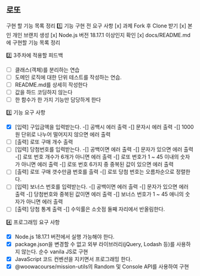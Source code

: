## 로또

구현 할 기능 목록 정리
1️⃣ 기능 구현 전 요구 사항
[x] 과제 Fork 후 Clone 받기
[x] 본인 개인 브랜치 생성
[x] Node.js 버전 18.17.1 이상인지 확인
[x] docs/README.md에 구현할 기능 목록 정리

2️⃣ 3주차에 적용할 피드백

- [ ] 클래스(객체)를 분리하는 연습
- [ ] 도메인 로직에 대한 단위 테스트를 작성하는 연습.
- [ ] README.md를 상세히 작성한다
- [ ] 값을 하드 코딩하지 않는다
- [ ] 한 함수가 한 가지 기능만 담당하게 한다

3️⃣ 기능 요구 사항

- [x] [입력] 구입금액을 입력받는다.
      -[] 공백시 에러 출력
      -[] 문자시 에러 출력
      -[] 1000원 단위로 나누어 떨어지지 않으면 에러 출력
- [ ] [출력] 로또 구매 개수 출력
- [ ] [입력] 당첨번호를 입력받는다.
      -[] 공백이면 에러 출력
      -[] 문자가 있으면 에러 출력
      -[] 로또 번호 개수가 6개가 아니면 에러 출력
      -[] 로또 번호가 1 ~ 45 이내의 숫자가 아니면 에러 출력
      -[] 로또 번호 6가지 중 중복된 값이 있으면 에러 출력
- [ ] [출력] 로또 구매 갯수만큼 번호를 출력 
      -[] 로또 당첨 번호는 오름차순으로 정렬한다. 
- [ ] [입력] 보너스 번호를 입력받는다.
      -[] 공백이면 에러 출력
      -[] 문자가 있으면 에러 출력
      -[] 당첨번호와 중복된 값이면 에러 출력
      -[] 보너스 번호가 1 ~ 45 애니의 숫자가 아니면 에러 출력
- [ ] [출력] 당첨 통계 출력
      -[] 수익률은 소숫점 둘째 자리에서 반올림한다. 

4️⃣ 프로그래밍 요구 사항
- [x] Node.js 18.17.1 버전에서 실행 가능해야 한다.
- [x] package.json을 변경할 수 없고 외부 라이브러리(jQuery, Lodash 등)를 사용하지 않는다. 순수 vanila JS로 구현
- [x] JavaScript 코드 컨벤션을 지키면서 프로그래밍 한다.
- [x] @woowacourse/mission-utils의 Random 및 Console API를 사용하여 구현
